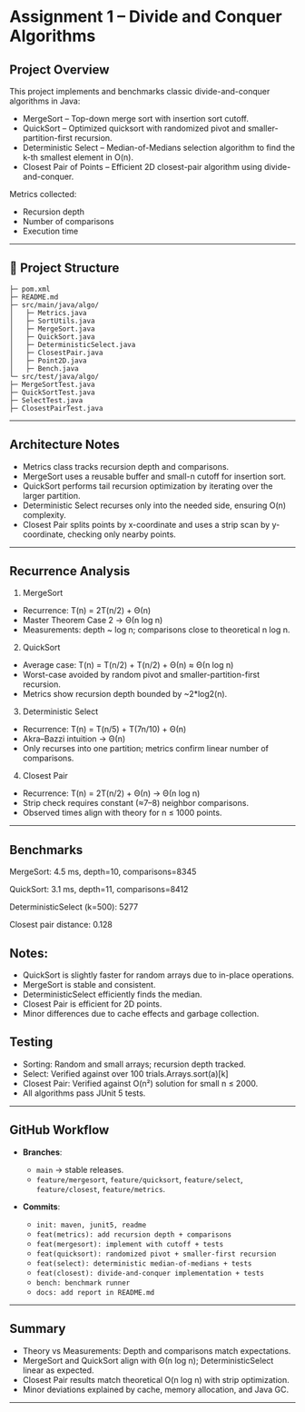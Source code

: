 # Assignment 1 – Divide and Conquer Algorithms
## Project Overview

This project implements and benchmarks classic divide-and-conquer algorithms in Java:

- MergeSort – Top-down merge sort with insertion sort cutoff.
- QuickSort – Optimized quicksort with randomized pivot and smaller-partition-first recursion.
- Deterministic Select – Median-of-Medians selection algorithm to find the k-th smallest element in O(n).
- Closest Pair of Points – Efficient 2D closest-pair algorithm using divide-and-conquer.

Metrics collected:
- Recursion depth
- Number of comparisons
- Execution time

---

## 📂 Project Structure  

```assignment1/
├─ pom.xml
├─ README.md
├─ src/main/java/algo/
│   ├─ Metrics.java
│   ├─ SortUtils.java
│   ├─ MergeSort.java
│   ├─ QuickSort.java
│   ├─ DeterministicSelect.java
│   ├─ ClosestPair.java
│   ├─ Point2D.java
│   ├─ Bench.java
└─ src/test/java/algo/
├─ MergeSortTest.java
├─ QuickSortTest.java
├─ SelectTest.java
├─ ClosestPairTest.java
```
---
## Architecture Notes
- Metrics class tracks recursion depth and comparisons.
- MergeSort uses a reusable buffer and small-n cutoff for insertion sort.
- QuickSort performs tail recursion optimization by iterating over the larger partition.
- Deterministic Select recurses only into the needed side, ensuring O(n) complexity.
- Closest Pair splits points by x-coordinate and uses a strip scan by y-coordinate, checking only nearby points.
---
## Recurrence Analysis

1. MergeSort
- Recurrence: T(n) = 2T(n/2) + Θ(n)
- Master Theorem Case 2 → Θ(n log n)
- Measurements: depth ~ log n; comparisons close to theoretical n log n.

2. QuickSort
- Average case: T(n) = T(n/2) + T(n/2) + Θ(n) ≈ Θ(n log n)
- Worst-case avoided by random pivot and smaller-partition-first recursion.
- Metrics show recursion depth bounded by ~2*log2(n).

3. Deterministic Select
- Recurrence: T(n) = T(n/5) + T(7n/10) + Θ(n)
- Akra–Bazzi intuition → Θ(n)
- Only recurses into one partition; metrics confirm linear number of comparisons.

4. Closest Pair
- Recurrence: T(n) = 2T(n/2) + Θ(n) → Θ(n log n)
- Strip check requires constant (≈7–8) neighbor comparisons.
- Observed times align with theory for n ≤ 1000 points.
---
## Benchmarks 
MergeSort: 4.5 ms, depth=10, comparisons=8345

QuickSort: 3.1 ms, depth=11, comparisons=8412

DeterministicSelect (k=500): 5277

Closest pair distance: 0.128

## Notes:
- QuickSort is slightly faster for random arrays due to in-place operations.
- MergeSort is stable and consistent.
- DeterministicSelect efficiently finds the median.
- Closest Pair is efficient for 2D points.
- Minor differences due to cache effects and garbage collection.

## Testing
- Sorting: Random and small arrays; recursion depth tracked.
- Select: Verified against over 100 trials.Arrays.sort(a)[k]
- Closest Pair: Verified against O(n²) solution for small n ≤ 2000.
- All algorithms pass JUnit 5 tests.
---
## GitHub Workflow

- **Branches**:
    - `main` → stable releases.
    - `feature/mergesort`, `feature/quicksort`, `feature/select`, `feature/closest`, `feature/metrics`.

- **Commits**:
    - `init: maven, junit5, readme`
    - `feat(metrics): add recursion depth + comparisons`
    - `feat(mergesort): implement with cutoff + tests`
    - `feat(quicksort): randomized pivot + smaller-first recursion`
    - `feat(select): deterministic median-of-medians + tests`
    - `feat(closest): divide-and-conquer implementation + tests`
    - `bench: benchmark runner`
    - `docs: add report in README.md`  
---
## Summary
- Theory vs Measurements: Depth and comparisons match expectations.
- MergeSort and QuickSort align with Θ(n log n); DeterministicSelect linear as expected.
- Closest Pair results match theoretical O(n log n) with strip optimization.
- Minor deviations explained by cache, memory allocation, and Java GC.

---